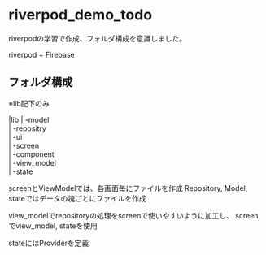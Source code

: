 # riverpod_demo_todo

riverpodの学習で作成、フォルダ構成を意識しました。

riverpod + Firebase

## フォルダ構成

※lib配下のみ

|lib
| -model  
| -repositry  
| -ui  
|   -screen  
|   -component  
| -view_model  
| -state  

screenとViewModelでは、各画面毎にファイルを作成
Repository, Model, stateではデータの塊ごとにファイルを作成

view_modelでrepositoryの処理をscreenで使いやすいように加工し、
screenでview_model, stateを使用

stateにはProviderを定義

